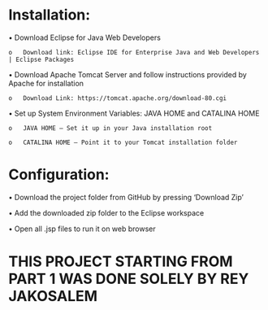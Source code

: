
# Installation: 

•	Download Eclipse for Java Web Developers

    o	Download link: Eclipse IDE for Enterprise Java and Web Developers | Eclipse Packages

•	Download Apache Tomcat Server and follow instructions provided by Apache for installation

    o	Download Link: https://tomcat.apache.org/download-80.cgi

•	Set up System Environment Variables: JAVA HOME and CATALINA HOME

    o	JAVA HOME – Set it up in your Java installation root
  
    o	CATALINA HOME – Point it to your Tomcat installation folder

# Configuration:

•	Download the project folder from GitHub by pressing ‘Download Zip’ 

•	Add the downloaded zip folder to the Eclipse workspace

•	Open all .jsp files to run it on web browser

# THIS PROJECT STARTING FROM PART 1 WAS DONE SOLELY BY REY JAKOSALEM





